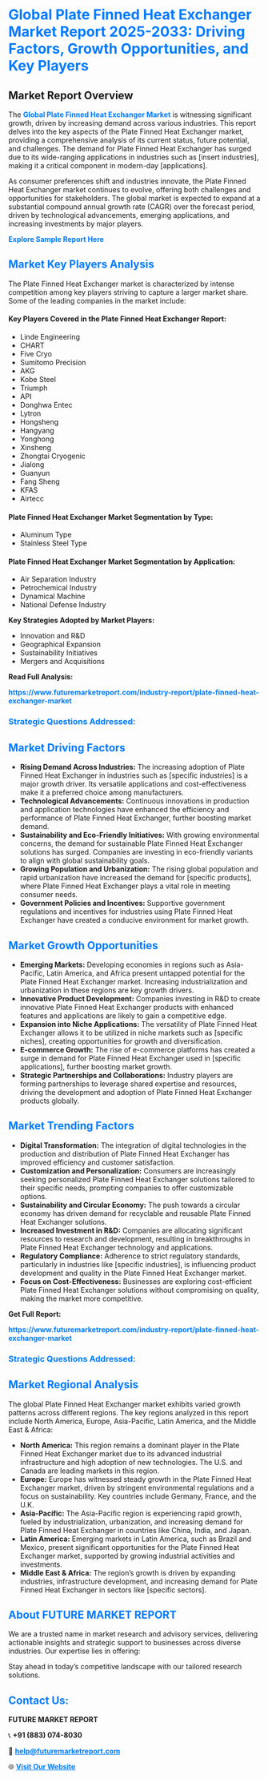 <h1 style="color: #007BFF;">Global Plate Finned Heat Exchanger Market Report 2025-2033: Driving Factors, Growth Opportunities, and Key Players</h1>

<section id="overview">
<h2>Market Report Overview</h2>
<p>The <a href="https://www.futuremarketreport.com/industry-report/plate-finned-heat-exchanger-market" style="color: #007BFF; text-decoration: none;"><strong>Global Plate Finned Heat Exchanger Market</strong></a> is witnessing significant growth, driven by increasing demand across various industries. This report delves into the key aspects of the Plate Finned Heat Exchanger market, providing a comprehensive analysis of its current status, future potential, and challenges. The demand for Plate Finned Heat Exchanger has surged due to its wide-ranging applications in industries such as [insert industries], making it a critical component in modern-day [applications].</p>
<p>As consumer preferences shift and industries innovate, the Plate Finned Heat Exchanger market continues to evolve, offering both challenges and opportunities for stakeholders. The global market is expected to expand at a substantial compound annual growth rate (CAGR) over the forecast period, driven by technological advancements, emerging applications, and increasing investments by major players.</p>
</section>

<section id="overview">
<p><a href="https://www.futuremarketreport.com/request-sample/reportId=28255" style="color: #007BFF; text-decoration: none;"><strong>Explore Sample Report Here</strong></a></p>
</section>

<section id="key-players">
<h2 style="color: #007BFF;">Market Key Players Analysis</h2>
<p>The Plate Finned Heat Exchanger market is characterized by intense competition among key players striving to capture a larger market share. Some of the leading companies in the market include:</p>
<h4>Key Players Covered in the Plate Finned Heat Exchanger Report:</h4>
<ul><li>Linde Engineering</li><li>CHART</li><li>Five Cryo</li><li>Sumitomo Precision</li><li>AKG</li><li>Kobe Steel</li><li>Triumph</li><li>API</li><li>Donghwa Entec</li><li>Lytron</li><li>Hongsheng</li><li>Hangyang</li><li>Yonghong</li><li>Xinsheng</li><li>Zhongtai Cryogenic</li><li>Jialong</li><li>Guanyun</li><li>Fang Sheng</li><li>KFAS</li><li>Airtecc</li></ul>
<h4>Plate Finned Heat Exchanger Market Segmentation by Type:</h4>
<ul><li>Aluminum Type</li><li>Stainless Steel Type</li></ul>

<h4>Plate Finned Heat Exchanger Market Segmentation by Application:</h4>
<ul><li>Air Separation Industry</li><li>Petrochemical Industry</li><li>Dynamical Machine</li><li>National Defense Industry</li></ul>
<p><strong>Key Strategies Adopted by Market Players:</strong></p>
<ul>
<li>Innovation and R&D</li>
<li>Geographical Expansion</li>
<li>Sustainability Initiatives</li>
<li>Mergers and Acquisitions</li>
</ul>
</section>

<section>
<p><strong>Read Full Analysis: </strong></p><a href="https://www.futuremarketreport.com/industry-report/plate-finned-heat-exchanger-market" style="color: #007BFF; text-decoration: none;"><strong>https://www.futuremarketreport.com/industry-report/plate-finned-heat-exchanger-market</strong></a>
<h3 style="color: #007BFF;">Strategic Questions Addressed:</h3>
</section>

<section id="driving-factors">
<h2 style="color: #007BFF;">Market Driving Factors</h2>
<ul>
<li><strong>Rising Demand Across Industries:</strong> The increasing adoption of Plate Finned Heat Exchanger in industries such as [specific industries] is a major growth driver. Its versatile applications and cost-effectiveness make it a preferred choice among manufacturers.</li>
<li><strong>Technological Advancements:</strong> Continuous innovations in production and application technologies have enhanced the efficiency and performance of Plate Finned Heat Exchanger, further boosting market demand.</li>
<li><strong>Sustainability and Eco-Friendly Initiatives:</strong> With growing environmental concerns, the demand for sustainable Plate Finned Heat Exchanger solutions has surged. Companies are investing in eco-friendly variants to align with global sustainability goals.</li>
<li><strong>Growing Population and Urbanization:</strong> The rising global population and rapid urbanization have increased the demand for [specific products], where Plate Finned Heat Exchanger plays a vital role in meeting consumer needs.</li>
<li><strong>Government Policies and Incentives:</strong> Supportive government regulations and incentives for industries using Plate Finned Heat Exchanger have created a conducive environment for market growth.</li>
</ul>
</section>

<section id="growth-opportunities">
<h2 style="color: #007BFF;">Market Growth Opportunities</h2>
<ul>
<li><strong>Emerging Markets:</strong> Developing economies in regions such as Asia-Pacific, Latin America, and Africa present untapped potential for the Plate Finned Heat Exchanger market. Increasing industrialization and urbanization in these regions are key growth drivers.</li>
<li><strong>Innovative Product Development:</strong> Companies investing in R&D to create innovative Plate Finned Heat Exchanger products with enhanced features and applications are likely to gain a competitive edge.</li>
<li><strong>Expansion into Niche Applications:</strong> The versatility of Plate Finned Heat Exchanger allows it to be utilized in niche markets such as [specific niches], creating opportunities for growth and diversification.</li>
<li><strong>E-commerce Growth:</strong> The rise of e-commerce platforms has created a surge in demand for Plate Finned Heat Exchanger used in [specific applications], further boosting market growth.</li>
<li><strong>Strategic Partnerships and Collaborations:</strong> Industry players are forming partnerships to leverage shared expertise and resources, driving the development and adoption of Plate Finned Heat Exchanger products globally.</li>
</ul>
</section>

<section id="trending-factors">
<h2 style="color: #007BFF;">Market Trending Factors</h2>
<ul>
<li><strong>Digital Transformation:</strong> The integration of digital technologies in the production and distribution of Plate Finned Heat Exchanger has improved efficiency and customer satisfaction.</li>
<li><strong>Customization and Personalization:</strong> Consumers are increasingly seeking personalized Plate Finned Heat Exchanger solutions tailored to their specific needs, prompting companies to offer customizable options.</li>
<li><strong>Sustainability and Circular Economy:</strong> The push towards a circular economy has driven demand for recyclable and reusable Plate Finned Heat Exchanger solutions.</li>
<li><strong>Increased Investment in R&D:</strong> Companies are allocating significant resources to research and development, resulting in breakthroughs in Plate Finned Heat Exchanger technology and applications.</li>
<li><strong>Regulatory Compliance:</strong> Adherence to strict regulatory standards, particularly in industries like [specific industries], is influencing product development and quality in the Plate Finned Heat Exchanger market.</li>
<li><strong>Focus on Cost-Effectiveness:</strong> Businesses are exploring cost-efficient Plate Finned Heat Exchanger solutions without compromising on quality, making the market more competitive.</li>
</ul>
</section>

<section>
<p><strong>Get Full Report: </strong></p><a href="https://www.futuremarketreport.com/industry-report/plate-finned-heat-exchanger-market" style="color: #007BFF; text-decoration: none;"><strong>https://www.futuremarketreport.com/industry-report/plate-finned-heat-exchanger-market</strong></a>
<h3 style="color: #007BFF;">Strategic Questions Addressed:</h3>
</section>


<section id="regional-analysis">
<h2 style="color: #007BFF;">Market Regional Analysis</h2>
<p>The global Plate Finned Heat Exchanger market exhibits varied growth patterns across different regions. The key regions analyzed in this report include North America, Europe, Asia-Pacific, Latin America, and the Middle East & Africa:</p>
<ul>
<li><strong>North America:</strong> This region remains a dominant player in the Plate Finned Heat Exchanger market due to its advanced industrial infrastructure and high adoption of new technologies. The U.S. and Canada are leading markets in this region.</li>
<li><strong>Europe:</strong> Europe has witnessed steady growth in the Plate Finned Heat Exchanger market, driven by stringent environmental regulations and a focus on sustainability. Key countries include Germany, France, and the U.K.</li>
<li><strong>Asia-Pacific:</strong> The Asia-Pacific region is experiencing rapid growth, fueled by industrialization, urbanization, and increasing demand for Plate Finned Heat Exchanger in countries like China, India, and Japan.</li>
<li><strong>Latin America:</strong> Emerging markets in Latin America, such as Brazil and Mexico, present significant opportunities for the Plate Finned Heat Exchanger market, supported by growing industrial activities and investments.</li>
<li><strong>Middle East & Africa:</strong> The region’s growth is driven by expanding industries, infrastructure development, and increasing demand for Plate Finned Heat Exchanger in sectors like [specific sectors].</li>
</ul>
</section>

<footer>
<h2 style="color: #007BFF;">About FUTURE MARKET REPORT</h2>
<p>We are a trusted name in market research and advisory services, delivering actionable insights and strategic support to businesses across diverse industries. Our expertise lies in offering:</p>

<p>Stay ahead in today’s competitive landscape with our tailored research solutions.</p>

<h2 style="color: #007BFF;">Contact Us:</h2>
<p><strong>FUTURE MARKET REPORT</strong></p>
<p>📞 <strong>+91 (883) 074-8030</strong></p>
<p>📧 <strong><a href="mailto:help@futuremarketreport.com" style="color: #007BFF;">help@futuremarketreport.com</a></strong></p>
<p>🌐 <strong><a href="https://www.futuremarketreport.com/" style="color: #007BFF;">Visit Our Website</a></strong></p>
</footer>
